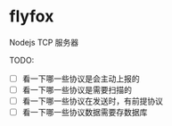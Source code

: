 # flyfox

Nodejs TCP 服务器

TODO:

- [ ] 看一下哪一些协议是会主动上报的
- [ ] 看一下哪一些协议是需要扫描的
- [ ] 看一下哪一些协议在发送时，有前提协议
- [ ] 看一下哪一些协议数据需要存数据库
